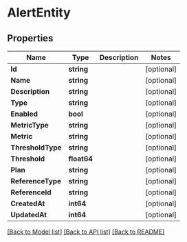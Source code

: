 # AlertEntity

## Properties

Name | Type | Description | Notes
------------ | ------------- | ------------- | -------------
**Id** | **string** |  | [optional] 
**Name** | **string** |  | [optional] 
**Description** | **string** |  | [optional] 
**Type** | **string** |  | [optional] 
**Enabled** | **bool** |  | [optional] 
**MetricType** | **string** |  | [optional] 
**Metric** | **string** |  | [optional] 
**ThresholdType** | **string** |  | [optional] 
**Threshold** | **float64** |  | [optional] 
**Plan** | **string** |  | [optional] 
**ReferenceType** | **string** |  | [optional] 
**ReferenceId** | **string** |  | [optional] 
**CreatedAt** | **int64** |  | [optional] 
**UpdatedAt** | **int64** |  | [optional] 

[[Back to Model list]](../README.md#documentation-for-models) [[Back to API list]](../README.md#documentation-for-api-endpoints) [[Back to README]](../README.md)


